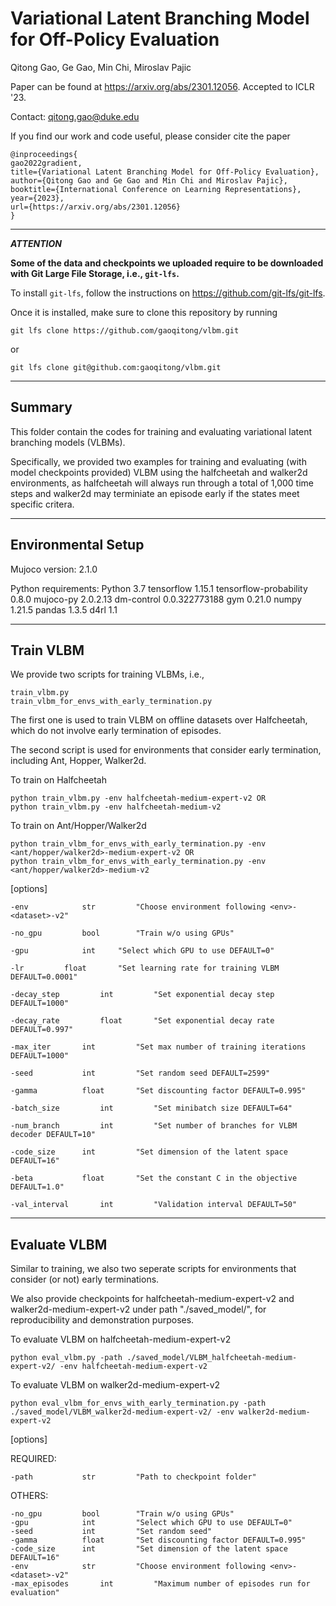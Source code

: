 # Variational Latent Branching Model for Off-Policy Evaluation 

Qitong Gao, Ge Gao, Min Chi, Miroslav Pajic

Paper can be found at https://arxiv.org/abs/2301.12056. Accepted to ICLR '23. 

Contact: qitong.gao@duke.edu

If you find our work and code useful, please consider cite the paper
```
@inproceedings{
gao2022gradient,
title={Variational Latent Branching Model for Off-Policy Evaluation},
author={Qitong Gao and Ge Gao and Min Chi and Miroslav Pajic},
booktitle={International Conference on Learning Representations},
year={2023},
url={https://arxiv.org/abs/2301.12056}
}
```

----------------------------------------------------------------------------------------

***ATTENTION***

**Some of the data and checkpoints we uploaded require to be downloaded with Git Large File Storage, i.e., `git-lfs`.**

To install `git-lfs`, follow the instructions on https://github.com/git-lfs/git-lfs.

Once it is installed, make sure to clone this repository by running

`git lfs clone https://github.com/gaoqitong/vlbm.git`

or

`git lfs clone git@github.com:gaoqitong/vlbm.git`


----------------------------------------------------------------------------------------
## Summary

This folder contain the codes for training and evaluating variational latent branching models (VLBMs). 

Specifically, we provided two examples for training and evaluating (with model checkpoints provided) VLBM 
using the halfcheetah and walker2d environments, as halfcheetah will always run through a total of 1,000 
time steps and walker2d may terminiate an episode early if the states meet specific critera.


***************************
## Environmental Setup


Mujoco version: 2.1.0

Python requirements:
	Python 3.7
	tensorflow 1.15.1
	tensorflow-probability 0.8.0
	mujoco-py 2.0.2.13
	dm-control 0.0.322773188
	gym 0.21.0
	numpy 1.21.5
	pandas 1.3.5
	d4rl 1.1

***************************

## Train VLBM

We provide two scripts for training VLBMs, i.e.,

	train_vlbm.py
	train_vlbm_for_envs_with_early_termination.py

The first one is used to train VLBM on offline datasets over Halfcheetah,
which do not involve early termination of episodes.

The second script is used for environments that consider early termination,
including Ant, Hopper, Walker2d.

To train on Halfcheetah

	python train_vlbm.py -env halfcheetah-medium-expert-v2 OR
	python train_vlbm.py -env halfcheetah-medium-v2

To train on Ant/Hopper/Walker2d
	
	python train_vlbm_for_envs_with_early_termination.py -env <ant/hopper/walker2d>-medium-expert-v2 OR
	python train_vlbm_for_envs_with_early_termination.py -env <ant/hopper/walker2d>-medium-v2

[options]

	-env 			str 		"Choose environment following <env>-<dataset>-v2"

	-no_gpu			bool		"Train w/o using GPUs"

	-gpu			int		"Select which GPU to use DEFAULT=0"

	-lr	   		float 		"Set learning rate for training VLBM DEFAULT=0.0001"

	-decay_step 		int 		"Set exponential decay step DEFAULT=1000"

	-decay_rate 		float 		"Set exponential decay rate DEFAULT=0.997"

	-max_iter 		int 		"Set max number of training iterations DEFAULT=1000"

	-seed 			int 		"Set random seed DEFAULT=2599"

	-gamma 			float 		"Set discounting factor DEFAULT=0.995"

	-batch_size 		int 		"Set minibatch size DEFAULT=64"

	-num_branch 		int 		"Set number of branches for VLBM decoder DEFAULT=10"

	-code_size 		int 		"Set dimension of the latent space DEFAULT=16"

	-beta 			float 		"Set the constant C in the objective DEFAULT=1.0"

	-val_interval 		int 		"Validation interval DEFAULT=50"



***************************
## Evaluate VLBM

Similar to training, we also two seperate scripts for environments that consider (or not) 
early terminations.

We also provide checkpoints for halfcheetah-medium-expert-v2 and walker2d-medium-expert-v2
under path "./saved_model/", for reproducibility and demonstration purposes. 


To evaluate VLBM on halfcheetah-medium-expert-v2

	python eval_vlbm.py -path ./saved_model/VLBM_halfcheetah-medium-expert-v2/ -env halfcheetah-medium-expert-v2

To evaluate VLBM on walker2d-medium-expert-v2

	python eval_vlbm_for_envs_with_early_termination.py -path ./saved_model/VLBM_walker2d-medium-expert-v2/ -env walker2d-medium-expert-v2

[options]

REQUIRED:

	-path 			str 		"Path to checkpoint folder"

OTHERS:

	-no_gpu			bool 		"Train w/o using GPUs"
	-gpu 			int 		"Select which GPU to use DEFAULT=0"
	-seed 			int 		"Set random seed"
	-gamma 			float 		"Set discounting factor DEFAULT=0.995"
	-code_size 		int 		"Set dimension of the latent space DEFAULT=16"
	-env 			str 		"Choose environment following <env>-<dataset>-v2"
	-max_episodes 		int 		"Maximum number of episodes run for evaluation"















